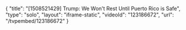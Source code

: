 {
    "title": "[1508521429] Trump: We Won't Rest Until Puerto Rico is Safe",
    "type": "solo",
    "layout": "iframe-static",
    "videoId": "123186672",
    "url": "\/tvpembed\/123186672"
}